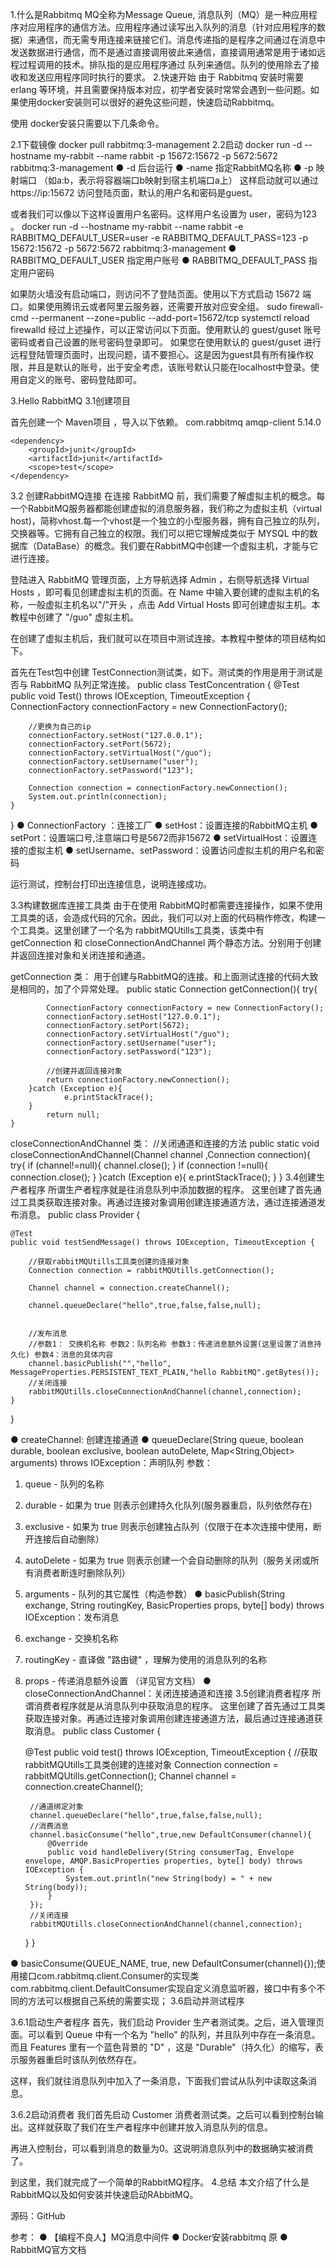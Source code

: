 
1.什么是Rabbitmq
  MQ全称为Message Queue, 消息队列（MQ）是一种应用程序对应用程序的通信方法。应用程序通过读写出入队列的消息（针对应用程序的数据）来通信，而无需专用连接来链接它们。消息传递指的是程序之间通过在消息中发送数据进行通信，而不是通过直接调用彼此来通信，直接调用通常是用于诸如远程过程调用的技术。排队指的是应用程序通过 队列来通信。队列的使用除去了接收和发送应用程序同时执行的要求。
2.快速开始
  由于 Rabbitmq 安装时需要 erlang 等环境，并且需要保持版本对应，初学者安装时常常会遇到一些问题。如果使用docker安装则可以很好的避免这些问题，快速启动Rabbitmq。

使用 docker安装只需要以下几条命令。

2.1下载镜像
docker pull rabbitmq:3-management
2.2启动
docker run -d --hostname my-rabbit --name rabbit -p 15672:15672 -p 5672:5672 rabbitmq:3-management
● -d 后台运行
● -name 指定RabbitMQ名称
● -p 映射端口 （如a:b，表示将容器端口b映射到宿主机端口a上）
  这样启动就可以通过 https://ip:15672 访问登陆页面，默认的用户名和密码是guest。

  或者我们可以像以下这样设置用户名密码。这样用户名设置为 user，密码为123 。
docker run -d --hostname my-rabbit --name rabbit -e RABBITMQ_DEFAULT_USER=user -e RABBITMQ_DEFAULT_PASS=123 -p 15672:15672 -p 5672:5672 rabbitmq:3-management
● RABBITMQ_DEFAULT_USER 指定用户账号
● RABBITMQ_DEFAULT_PASS 指定用户密码

  如果防火墙没有启动端口，则访问不了登陆页面。使用以下方式启动 15672 端口。如果使用腾讯云或者阿里云服务器，还需要开放对应安全组。
sudo firewall-cmd --permanent --zone=public --add-port=15672/tcp
systemctl reload firewalld
  经过上述操作，可以正常访问以下页面。使用默认的 guest/guset 账号密码或者自己设置的账号密码登录即可。
  如果您在使用默认的 guest/guset 进行远程登陆管理页面时，出现问题，请不要担心。这是因为guest具有所有操作权限，并且是默认的账号，出于安全考虑，该账号默认只能在localhost中登录。使用自定义的账号、密码登陆即可。

3.Hello RabbitMQ
3.1创建项目
  
首先创建一个 Maven项目 ，导入以下依赖。
    <dependency>
        <groupId>com.rabbitmq</groupId>
        <artifactId>amqp-client</artifactId>
        <version>5.14.0</version>
    </dependency>

    <dependency>
        <groupId>junit</groupId>
        <artifactId>junit</artifactId>
        <scope>test</scope>
    </dependency>
3.2 创建RabbitMQ连接
  在连接 RabbitMQ 前，我们需要了解虚拟主机的概念。每一个RabbitMQ服务器都能创建虚拟的消息服务器，我们称之为虚拟主机（virtual host)，简称vhost.每一个vhost是一个独立的小型服务器，拥有自己独立的队列，交换器等。它拥有自己独立的权限。我们可以把它理解成类似于 MYSQL 中的数据库（DataBase）的概念。我们要在RabbitMQ中创建一个虚拟主机，才能与它进行连接。
  
  登陆进入 RabbitMQ 管理页面，上方导航选择 Admin ，右侧导航选择 Virtual Hosts ，即可看见创建虚拟主机的页面。在 Name 中输入要创建的虚拟主机的名称，一般虚拟主机名以"/"开头 ，点击 Add Virtual Hosts 即可创建虚拟主机。本教程中创建了 "/guo" 虚拟主机。

  在创建了虚拟主机后，我们就可以在项目中测试连接。本教程中整体的项目结构如下。

首先在Test包中创建 TestConnection测试类，如下。测试类的作用是用于测试是否与 RabbitMQ 队列正常连接。
public class TestConcentration {
    @Test
    public void Test() throws IOException, TimeoutException {
        ConnectionFactory connectionFactory = new ConnectionFactory();
        
      	//更换为自己的ip
        connectionFactory.setHost("127.0.0.1");
        connectionFactory.setPort(5672);
        connectionFactory.setVirtualHost("/guo");
        connectionFactory.setUsername("user");
        connectionFactory.setPassword("123");

        Connection connection = connectionFactory.newConnection();
        System.out.println(connection);
    }
}
● ConnectionFactory ：连接工厂
● setHost：设置连接的RabbitMQ主机
● setPort：设置端口号,注意端口号是5672而非15672
● setVirtualHost：设置连接的虚拟主机
● setUsername、setPassword：设置访问虚拟主机的用户名和密码

  运行测试，控制台打印出连接信息，说明连接成功。

3.3构建数据库连接工具类
  由于在使用 RabbitMQ时都需要连接操作，如果不使用工具类的话，会造成代码的冗余。因此，我们可以对上面的代码稍作修改，构建一个工具类。这里创建了一个名为 rabbitMQUtills工具类，该类中有 getConnection 和 closeConnectionAndChannel 两个静态方法。分别用于创建并返回连接对象和关闭连接和通道。

getConnection 类：
  用于创建与RabbitMQ的连接。和上面测试连接的代码大致是相同的，加了个异常处理。
    public static Connection getConnection(){
        try{
            
            ConnectionFactory connectionFactory = new ConnectionFactory();
            connectionFactory.setHost("127.0.0.1");
            connectionFactory.setPort(5672);
            connectionFactory.setVirtualHost("/guo");
            connectionFactory.setUsername("user");
            connectionFactory.setPassword("123");

            //创建并返回连接对象
            return connectionFactory.newConnection();
        }catch (Exception e){
                e.printStackTrace();
        }
            return null;
    }


closeConnectionAndChannel 类：
    //关闭通道和连接的方法
    public static void closeConnectionAndChannel(Channel channel ,Connection connection){
        try{
            if (channel!=null){
                channel.close();
            }
            if (connection !=null){
                connection.close();
            }
        }catch (Exception e){
            e.printStackTrace();
        }
    }
3.4创建生产者程序
  所谓生产者程序就是往消息队列中添加数据的程序。
  这里创建了首先通过工具类获取连接对象。再通过连接对象调用创建连接通道方法，通过连接通道发布消息。
public class Provider {

    @Test
    public void testSendMessage() throws IOException, TimeoutException {

        //获取rabbitMQUtills工具类创建的连接对象
        Connection connection = rabbitMQUtills.getConnection();

        Channel channel = connection.createChannel();
		
        channel.queueDeclare("hello",true,false,false,null);


        //发布消息
        //参数1： 交换机名称 参数2：队列名称 参数3：传递消息额外设置(这里设置了消息持久化) 参数4：消息的具体内容
        channel.basicPublish("","hello", MessageProperties.PERSISTENT_TEXT_PLAIN,"hello RabbitMQ".getBytes());
		//关闭连接
        rabbitMQUtills.closeConnectionAndChannel(channel,connection);
    }
    
}

● createChannel: 创建连接通道
● queueDeclare(String queue, boolean durable, boolean exclusive, boolean autoDelete, Map<String,Object> arguments) throws IOException：声明队列
参数：
1. queue - 队列的名称
2. durable  - 如果为 true 则表示创建持久化队列(服务器重启，队列依然存在)
3. exclusive  - 如果为 true 则表示创建独占队列（仅限于在本次连接中使用，断开连接后自动删除）
4. autoDelete - 如果为 true 则表示创建一个会自动删除的队列（服务关闭或所有消费者断连时删除队列）
5. arguments  - 队列的其它属性（构造参数）
● basicPublish(String exchange, String routingKey, BasicProperties props, byte[] body) throws IOException：发布消息
1. exchange - 交换机名称
2. routingKey - 直译做 "路由键" ，理解为使用的消息队列的名称
3. props - 传递消息额外设置 （详见官方文档）
● closeConnectionAndChannel：关闭连接通道和连接
3.5创建消费者程序
  所谓消费者程序就是从消息队列中获取消息的程序。
  这里创建了首先通过工具类获取连接对象。再通过连接对象调用创建连接通道方法，最后通过连接通道获取消息。
public class Customer {

    @Test
    public void test() throws IOException, TimeoutException {
        //获取rabbitMQUtills工具类创建的连接对象
        Connection connection = rabbitMQUtills.getConnection();
        Channel channel = connection.createChannel();
        
        //通道绑定对象
        channel.queueDeclare("hello",true,false,false,null);
        //消费消息
        channel.basicConsume("hello",true,new DefaultConsumer(channel){
            @Override
            public void handleDelivery(String consumerTag, Envelope envelope, AMQP.BasicProperties properties, byte[] body) throws IOException {
                System.out.println("new String(body) = " + new String(body));
            }
        });
		//关闭连接
        rabbitMQUtills.closeConnectionAndChannel(channel,connection);
    }
}

●  basicConsume(QUEUE_NAME, true, new DefaultConsumer(channel){});使用接口com.rabbitmq.client.Consumer的实现类com.rabbitmq.client.DefaultConsumer实现自定义消息监听器，接口中有多个不同的方法可以根据自己系统的需要实现；
3.6启动并测试程序

  3.6.1启动生产者程序
  首先，我们启动 Provider 生产者测试类。之后，进入管理页面。可以看到 Queue 中有一个名为 "hello" 的队列，并且队列中存在一条消息。而且 Features 里有一个蓝色背景的 "D" ，这是 "Durable"（持久化）的缩写，表示服务器重启时该队列依然存在。

  这样，我们就往消息队列中加入了一条消息，下面我们尝试从队列中读取这条消息。

3.6.2启动消费者
   我们首先启动 Customer 消费者测试类。之后可以看到控制台输出。这样就获取了我们在生产者程序中创建并放入消息队列的信息。

   再进入控制台，可以看到消息的数量为0。这说明消息队列中的数据确实被消费了。

  到这里，我们就完成了一个简单的RabbitMQ程序。
  4.总结
  本文介绍了什么是RabbitMQ以及如何安装并快速启动RAbbitMQ。

源码：GitHub

参考：
● 【编程不良人】MQ消息中间件
● Docker安装rabbitmq 原
● RabbitMQ官方文档

